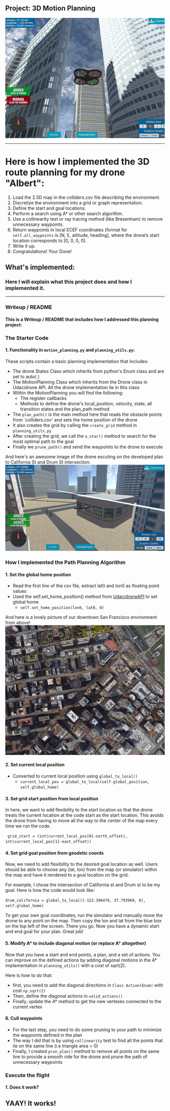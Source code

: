 ## Project: 3D Motion Planning
![Quad Image](./misc/enroute.png)

---


# Here is how I implemented the 3D route planning for my drone "Albert":
1. Load the 2.5D map in the colliders.csv file describing the environment.
2. Discretize the environment into a grid or graph representation.
3. Define the start and goal locations.
4. Perform a search using A* or other search algorithm.
5. Use a collinearity test or ray tracing method (like Bresenham) to remove unnecessary waypoints.
6. Return waypoints in local ECEF coordinates (format for `self.all_waypoints` is [N, E, altitude, heading], where the drone’s start location corresponds to [0, 0, 0, 0].
7. Write it up.
8. Congratulations!  Your Done!

## What's implemented:
### Here I will explain what this project does and how I implemented it.   

---
### Writeup / README

#### This is a Writeup / README that includes how I addressed this planning project:


### The Starter Code

#### 1.  Functionality in `motion_planning.py` and `planning_utils.py`:
These scripts contain a basic planning implementation that includes:
 - The drone States Class which inherits from python's Enum class and are set to auto( )
 - The MotionPlanning Class which inherits from the Drone class in Udacidrone API. All the drone implementation lie in this class
 - Within the MotionPlanning you will find the following:
    - The register callbacks
    - Methods to define the drone's local_position, velocity, state, all transition states and the plan_path method
 - The `plan_path()` is the main method here that reads the obstacle points from `colliders.csv' and sets the home position of the drone
 - It also creates the grid by calling the `create_grid` method in `planning_utils.py`
 - After creating the grid, we call the `a_star()` method to search for the most optimal path to the goal
 - Finally we `prune_path()` and send the waypoints to the drone to execute
 
And here's an awesome image of the drone excuting on the developed plan to California St and Drum St intersection: 
![Top Down View](./misc/california_drum_st.png)

### How I implemented the Path Planning Algorithm

#### 1. Set the global home position
- Read the first line of the csv file, extract lat0 and lon0 as floating point values
- Used the self.set_home_position() method from [UdacidroneAPI](https://github.com/udacity/udacidrone/tree/master/udacidrone) to set global home
    - `self.set_home_position(lon0, lat0, 0)`


And here is a lovely picture of our downtown San Francisco environment from above!
![Map of SF](./misc/map.png)

#### 2. Set current local position
- Converted to current local position using `global_to_local()`
    - `current_local_pos = global_to_local(self.global_position, self.global_home)`

#### 3. Set grid start position from local position
In here, we want to add flexibility to the start location so that the drone treats the current location at the code start as the start location. This avoids the drone from having to move all the way to the center of the map every time we run the code.

` grid_start = (int(current_local_pos[0]-north_offset), int(current_local_pos[1]-east_offset))`

#### 4. Set grid goal position from geodetic coords
Now, we need to add flexibility to the desired goal location as well. Users should be able to choose any (lat, lon) from the map (or simulator) within the map and have it rendered to a goal location on the grid.

For example, I chose the intersection of California st and Drum st to be my goal. Here is how the code would look like: 

`drum_california = global_to_local([-122.396478, 37.793969, 0], self.global_home)`

To get your own goal coordinates, run the simulator and manually move the drone to any point on the map. Then copy the lon and lat from the blue box on the top left of the screen. There you go. Now you have a dynamic start and end goal for your plan. Great job!

#### 5. Modify A* to include diagonal motion (or replace A* altogether)
Now that you have a start and end points, a plan, and a set of actions. You can improve on the defined actions by adding diagonal motions in the A* implementation in `planning_utils()` with a cost of sqrt(2).

Here is how to do that:
- first, you need to add the diagonal directions in `Class Action(Enum)` with cost `np.sqrt(2)`
- Then, define the diagonal actions in `valid_actions()`
- Finally, update the A* method to get the new vertexes connected to the current vertex

#### 6. Cull waypoints 
- For the last step, you need to do some pruning to your path to minimize the waypoints defined in the plan 
- The way I did that is by using `collinearity` test to find all the points that lie on the same line (i.e triangle area = 0) 
- Finally, I created `prun_plan()` method to remove all points on the same line to provide a smooth ride for the drone and prune the path of unnecessary waypoints




### Execute the flight
#### 1. Does it work?
## YAAY! It works!
